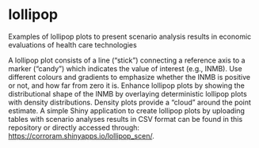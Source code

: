 # lollipop
Examples of lollipop plots to present scenario analysis results in economic evaluations of health care technologies

A lollipop plot consists of a line (“stick”) connecting a reference axis to a marker (“candy”) which indicates the value of interest (e.g., INMB). 
Use different colours and gradients to emphasize whether the INMB is positive or not, and how far from zero it is. 
Enhance lollipop plots by showing the distributional shape of the INMB by overlaying deterministic lollipop plots with density distributions. Density plots provide a “cloud” around the point estimate. 
A simple Shiny application to create lollipop plots by uploading tables with scenario analyses results in CSV format can be found in this repository or directly accessed through: https://corroram.shinyapps.io/lollipop_scen/.
